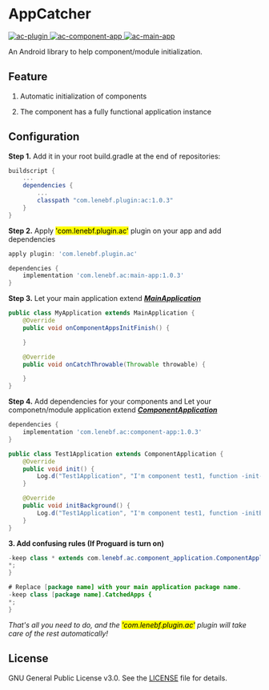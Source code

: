 # AppCatcher

[ ![ac-plugin](https://api.bintray.com/packages/lenebf/maven/ac-plugin/images/download.svg) ](https://bintray.com/lenebf/maven/ac-plugin/_latestVersion)[ ![ac-component-app](https://api.bintray.com/packages/lenebf/maven/ac-component-app/images/download.svg) ](https://bintray.com/lenebf/maven/ac-component-app/_latestVersion)[ ![ac-main-app](https://api.bintray.com/packages/lenebf/maven/ac-main-app/images/download.svg) ](https://bintray.com/lenebf/maven/ac-main-app/_latestVersion)

An Android library to help component/module initialization.

## Feature

1. Automatic initialization of components

2. The component has a fully functional application instance 

## Configuration

**Step 1.** Add it in your root build.gradle at the end of repositories:

```groovy
buildscript {
    ...
    dependencies {
        ...
        classpath "com.lenebf.plugin:ac:1.0.3"
    }
}
```

**Step 2.** Apply <mark>'com.lenebf.plugin.ac'</mark> plugin on your app and add dependencies

```groovy
apply plugin: 'com.lenebf.plugin.ac'

dependencies {
    implementation 'com.lenebf.ac:main-app:1.0.3'
}
```

**Step 3.** Let your main application extend ***<u>MainApplication</u>***

```java
public class MyApplication extends MainApplication {
    @Override
    public void onComponentAppsInitFinish() {

    }

    @Override
    public void onCatchThrowable(Throwable throwable) {

    }
}
```

**Step 4.** Add dependencies for your components and Let your componetn/module application extend ***<u>ComponentApplication</u>***

```groovy
dependencies {
    implementation 'com.lenebf.ac:component-app:1.0.3'
}
```

```java
public class Test1Application extends ComponentApplication {
    @Override
    public void init() {
        Log.d("Test1Application", "I'm component test1, function -init- be invoked.");
    }

    @Override
    public void initBackground() {
        Log.d("Test1Application", "I'm component test1, function -initBackground- be invoked.");
    }
}
```

**3. Add confusing rules (If Proguard is turn on)**

```java
-keep class * extends com.lenebf.ac.component_application.ComponentApplication {
*;
}

# Replace [package name] with your main application package name.
-keep class [package name].CatchedApps {
*;
}
```

*That's all you need to do, and the <mark>'com.lenebf.plugin.ac'</mark> plugin will take care of the rest automatically!*

## License

GNU General Public License v3.0. See the [LICENSE](https://github.com/lenebf/AppCatcher/blob/master/LICENSE) file for details.
